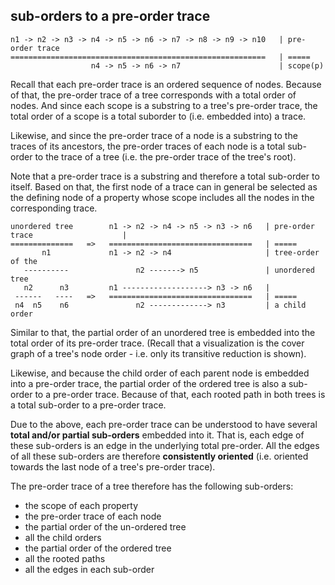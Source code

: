 
<!-- ======================================================================= -->
## sub-orders to a pre-order trace

```
n1 -> n2 -> n3 -> n4 -> n5 -> n6 -> n7 -> n8 -> n9 -> n10   | pre-order trace
=========================================================   | =====
                  n4 -> n5 -> n6 -> n7                      | scope(p)
```

Recall that each pre-order trace is an ordered sequence of nodes. Because of
that, the pre-order trace of a tree corresponds with a total order of nodes.
And since each scope is a substring to a tree's pre-order trace, the total
order of a scope is a total suborder to (i.e. embedded into) a trace.

Likewise, and since the pre-order trace of a node is a substring to the traces
of its ancestors, the pre-order traces of each node is a total sub-order to
the trace of a tree (i.e. the pre-order trace of the tree's root).

Note that a pre-order trace is a substring and therefore a total sub-order to
itself. Based on that, the first node of a trace can in general be selected
as the defining node of a property whose scope includes all the nodes in the
corresponding trace.

```
unordered tree        n1 -> n2 -> n4 -> n5 -> n3 -> n6   | pre-order trace                    |
==============   =>   ================================   | =====
       n1             n1 -> n2 -> n4                     | tree-order of the
   ----------               n2 -------> n5               | unordered tree
   n2      n3         n1 -------------------> n3 -> n6   |
 ------   ----   =>   ================================   | =====
 n4  n5    n6               n2 -------------> n3         | a child order
```

Similar to that, the partial order of an unordered tree is embedded into the
total order of its pre-order trace. (Recall that a visualization is the cover
graph of a tree's node order - i.e. only its transitive reduction is shown).

Likewise, and because the child order of each parent node is embedded into
a pre-order trace, the partial order of the ordered tree is also a sub-order
to a pre-order trace. Because of that, each rooted path in both trees is a
total sub-order to a pre-order trace.

Due to the above, each pre-order trace can be understood to have several
**total and/or partial sub-orders** embedded into it. That is, each edge
of these sub-orders is an edge in the underlying total pre-order. All the
edges of all these sub-orders are therefore **consistently oriented**
(i.e. oriented towards the last node of a tree's pre-order trace).

The pre-order trace of a tree therefore has the following sub-orders:

* the scope of each property
* the pre-order trace of each node
* the partial order of the un-ordered tree
* all the child orders
* the partial order of the ordered tree
* all the rooted paths
* all the edges in each sub-order

